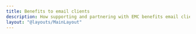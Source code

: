 ```yaml
---
title: Benefits to email clients
description: How supporting and partnering with EMC benefits email clients
layout: "@layouts/MainLayout"
---
```


